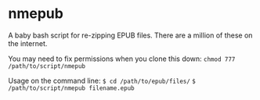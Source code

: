 nmepub
======

A baby bash script for re-zipping EPUB files. There are a million of these on the internet.

You may need to fix permissions when you clone this down: `chmod 777 /path/to/script/nmepub`

Usage on the command line:
`$ cd /path/to/epub/files/`
`$ /path/to/script/nmepub filename.epub`
